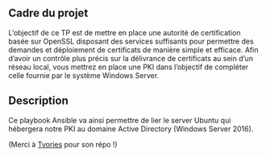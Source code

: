 ## Cadre du projet

L’objectif de ce TP est de mettre en place une autorité de certification basée sur OpenSSL disposant des services
suffisants pour permettre des demandes et déploiement de certificats de manière simple et efficace.
Afin d’avoir un contrôle plus précis sur la délivrance de certificats au sein d’un réseau local, vous mettrez en
place une PKI dans l’objectif de compléter celle fournie par le système Windows Server.

## Description

Ce playbook Ansible va ainsi permettre de lier le server Ubuntu qui hébergera notre PKI au domaine Active Directory (Windows Server 2016).

(Merci à [Tvories](https://github.com/tvories/ansible-realmd) pour son répo !)
